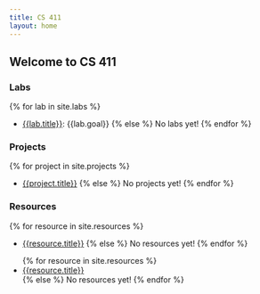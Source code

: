 ```yaml
---
title: CS 411
layout: home
---
```


## Welcome to CS 411

### Labs

{% for lab in site.labs %}
- [{{lab.title}}]({{site.baseurl}}{{lab.url}}): {{lab.goal}}
{% else %}
No labs yet!
{% endfor %}

### Projects

{% for project in site.projects %}
- [{{project.title}}]({{site.baseurl}}{{project.url}})
{% else %}
No projects yet!
{% endfor %}

### Resources

{% for resource in site.resources %}
- [{{resource.title}}]({{site.baseurl}}{{resource.url}})
{% else %}
No resources yet!
{% endfor %}

<ul>
{% for resource in site.resources %}
<li><a href="{{site.baseurl}}{{resource.url}}">{{resource.title}}</a></li>
{% else %}
No resources yet!
{% endfor %}
</ul>
